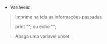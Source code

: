 - Variáveis:

> Imprime na tela as informações passadas
>
> print ""; ou echo "";

> Apaga uma variavel 
> unset
